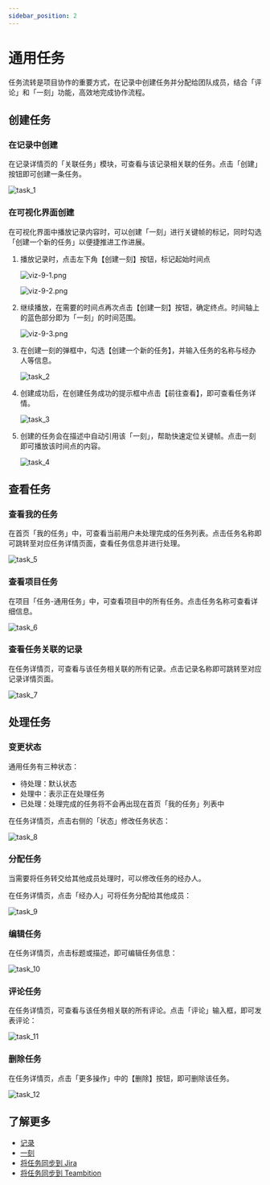 ```yaml
---
sidebar_position: 2
---
```


# 通用任务
任务流转是项目协作的重要方式，在记录中创建任务并分配给团队成员，结合「评论」和「一刻」功能，高效地完成协作流程。

## 创建任务
### 在记录中创建
在记录详情页的「关联任务」模块，可查看与该记录相关联的任务。点击「创建」按钮即可创建一条任务。

![task_1](./img/task_1.png)

### 在可视化界面创建
在可视化界面中播放记录内容时，可以创建「一刻」进行关键帧的标记，同时勾选「创建一个新的任务」以便捷推进工作进展。

1. 播放记录时，点击左下角【创建一刻】按钮，标记起始时间点

     ![viz-9-1.png](./img/viz-9-1.png)

     ![viz-9-2.png](./img/viz-9-2.png)

2. 继续播放，在需要的时间点再次点击【创建一刻】按钮，确定终点。时间轴上的蓝色部分即为「一刻」的时间范围。

     ![viz-9-3.png](./img/viz-9-3.png)

3. 在创建一刻的弹框中，勾选【创建一个新的任务】，并输入任务的名称与经办人等信息。

     ![task_2](./img/task_2.png)

4. 创建成功后，在创建任务成功的提示框中点击【前往查看】，即可查看任务详情。

     ![task_3](./img/task_3.png)

5. 创建的任务会在描述中自动引用该「一刻」，帮助快速定位关键帧。点击一刻即可播放该时间点的内容。

     ![task_4](./img/task_4.png)

## 查看任务
### 查看我的任务
在首页「我的任务」中，可查看当前用户未处理完成的任务列表。点击任务名称即可跳转至对应任务详情页面，查看任务信息并进行处理。

![task_5](./img/task_5.png)

### 查看项目任务
在项目「任务-通用任务」中，可查看项目中的所有任务。点击任务名称可查看详细信息。

![task_6](./img/task_6.png)

### 查看任务关联的记录
在任务详情页，可查看与该任务相关联的所有记录。点击记录名称即可跳转至对应记录详情页面。

![task_7](./img/task_7.png)

## 处理任务
### 变更状态
通用任务有三种状态：
- 待处理：默认状态
- 处理中：表示正在处理任务
- 已处理：处理完成的任务将不会再出现在首页「我的任务」列表中

在任务详情页，点击右侧的「状态」修改任务状态：

![task_8](./img/task_8.png)

### 分配任务
当需要将任务转交给其他成员处理时，可以修改任务的经办人。

在任务详情页，点击「经办人」可将任务分配给其他成员：

![task_9](./img/task_9.png)

### 编辑任务
在任务详情页，点击标题或描述，即可编辑任务信息：

![task_10](./img/task_10.png)

### 评论任务
在任务详情页，可查看与该任务相关联的所有评论。点击「评论」输入框，即可发表评论：

![task_11](./img/task_11.png)

### 删除任务
在任务详情页，点击「更多操作」中的【删除】按钮，即可删除该任务。

![task_12](./img/task_12.png)

## 了解更多
- [记录](../record/1-quick-start-record.md)
- [一刻](../../viz/5-create-moment-viz.md)
- [将任务同步到 Jira](../integration/1-jira-integration.md)
- [将任务同步到 Teambition](../integration/2-teambition-integration.md)
